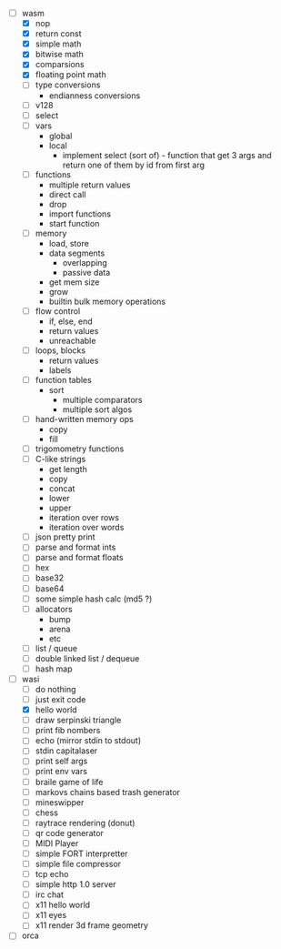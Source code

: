 - [ ] wasm
    - [X] nop
    - [X] return const
    - [X] simple math
    - [X] bitwise math
    - [X] comparsions
    - [X] floating point math
    - [ ] type conversions
        - endianness conversions
    - [ ] v128
    - [ ] select
    - [ ] vars
        - global
        - local
            - implement select (sort of) - function that get 3 args and return one of them by id from first arg
    - [ ] functions
        - multiple return values
        - direct call
        - drop
        - import functions
        - start function
    - [ ] memory
        - load, store
        - data segments
            - overlapping
            - passive data
        - get mem size
        - grow
        - builtin bulk memory operations
    - [ ] flow control
        - if, else, end
        - return values
        - unreachable
    - [ ] loops, blocks
        - return values
        - labels
    - [ ] function tables
        - sort
            - multiple comparators
            - multiple sort algos
    - [ ] hand-written memory ops
        - copy
        - fill
    - [ ] trigomometry functions
    - [ ] C-like strings
        - get length
        - copy
        - concat
        - lower
        - upper
        - iteration over rows
        - iteration over words
    - [ ] json pretty print
    - [ ] parse and format ints
    - [ ] parse and format floats
    - [ ] hex
    - [ ] base32
    - [ ] base64
    - [ ] some simple hash calc (md5 ?)
    - [ ] allocators
        - bump
        - arena
        - etc
    - [ ] list / queue
    - [ ] double linked list / dequeue
    - [ ] hash map
- [ ] wasi
    - [ ] do nothing
    - [ ] just exit code
    - [X] hello world
    - [ ] draw serpinski triangle
    - [ ] print fib nombers
    - [ ] echo (mirror stdin to stdout)
    - [ ] stdin capitalaser
    - [ ] print self args
    - [ ] print env vars
    - [ ] braile game of life
    - [ ] markovs chains based trash generator
    - [ ] mineswipper
    - [ ] chess
    - [ ] raytrace rendering (donut)
    - [ ] qr code generator
    - [ ] MIDI Player
    - [ ] simple FORT interpretter
    - [ ] simple file compressor
    - [ ] tcp echo
    - [ ] simple http 1.0 server
    - [ ] irc chat
    - [ ] x11 hello world
    - [ ] x11 eyes
    - [ ] x11 render 3d frame geometry
- [ ] orca
